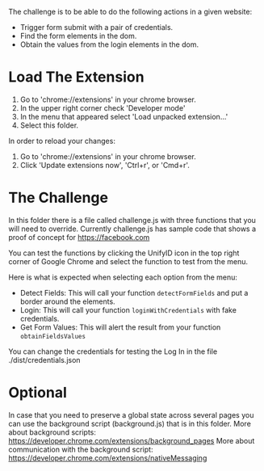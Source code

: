 The challenge is to be able to do the following actions in a given website:
 * Trigger form submit with a pair of credentials.
 * Find the form elements in the dom.
 * Obtain the values from the login elements in the dom.

# Load The Extension

1. Go to 'chrome://extensions' in your chrome browser.
2. In the upper right corner check 'Developer mode'
3. In the menu that appeared select 'Load unpacked extension...'
4. Select this folder.

In order to reload your changes:
1. Go to 'chrome://extensions' in your chrome browser.
2. Click 'Update extensions now', 'Ctrl+r', or 'Cmd+r'.


# The Challenge

In this folder there is a file called challenge.js with three functions that you will need to override.
Currently challenge.js has sample code that shows a proof of concept for https://facebook.com

You can test the functions by clicking the UnifyID icon in the top right corner of Google Chrome and select the function
to test from the menu.

Here is what is expected when selecting each option from the menu:
 * Detect Fields: This will call your function `detectFormFields` and put a border around the elements.
 * Login: This will call your function `loginWithCredentials` with fake credentials.
 * Get Form Values: This will alert the result from your function `obtainFieldsValues`

You can change the credentials for testing the Log In in the file ./dist/credentials.json

# Optional

In case that you need to preserve a global state across several pages you can use the background script (background.js)
that is in this folder.
More about background scripts: https://developer.chrome.com/extensions/background_pages
More about communication with the background script: https://developer.chrome.com/extensions/nativeMessaging
